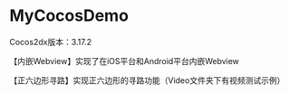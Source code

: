 # MyCocosDemo
Cocos2dx版本：3.17.2

【内嵌Webview】实现了在iOS平台和Android平台内嵌Webview

【正六边形寻路】实现正六边形的寻路功能（Video文件夹下有视频测试示例）
